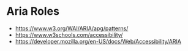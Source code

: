 # Aria Roles

- <https://www.w3.org/WAI/ARIA/apg/patterns/>
- <https://www.w3schools.com/accessibility/>
- <https://developer.mozilla.org/en-US/docs/Web/Accessibility/ARIA>
